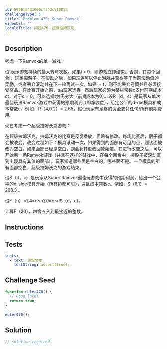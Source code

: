 ```yaml
---
id: 5900f5431000cf542c510055
challengeType: 5
title: 'Problem 470: Super Ramvok'
videoUrl: ''
localeTitle: 问题470：超级拉姆沃克
---
```


## Description
<section id="description">考虑一下Ramvok的单一游戏： <p>设t表示游戏持续的最大转弯次数。如果t = 0，则游戏立即结束。否则，在每个回合i，玩家掷骰子。在滚动之后，如果玩家可以停止游戏并获得等于当前滚动值的奖励，或者丢弃滚动并在下一轮再试一次。如果i = t，则不能丢弃卷筒并且必须接受奖品。在比赛开始之前，t由玩家选择，然后玩家必须为某些常数c支付前期成本ct。对于c = 0，可以选择t为无穷大（前期成本为0）。设R（d，c）是玩家从单次最佳玩法Ramvok游戏中获得的预期利润（即净收益），给定公平的d-die模具和成本常数c。例如，R（4,0.2）= 2.65。假设玩家有足够的资金支付任何/所有前期费用。 </p><p>现在考虑一个超级拉姆沃克游戏： </p><p>在超级拉姆沃克，拉姆沃克的比赛是反复播放，但略有修改。每场比赛后，骰子都会被改变。改变过程如下：模具滚动一次，如果得到的面部有可见的点，则该面被改为空白。如果面部已经是空白，则会将其更改回原始值。在进行改变之后，可以开始另一场Ramvok游戏（并且在这样的游戏中，在每个回合中，掷骰子被滚动直到出现具有其值的面部）。玩家知道哪些面是空白的，哪些面不是。一旦模具的所有面都空白，超级拉姆沃克的游戏结束。 </p><p>设S（d，c）是玩家从Super Ramvok最佳玩游戏中获得的预期利润，给出一个公平的d-side模具开始（所有边都可见），并且成本常数c。例如，S（6,1）= 208.3。 </p><p>设F（n）=Σ4≤d≤nΣ0≤c≤nS（d，c）。 </p><p>计算F（20），四舍五入到最接近的整数。 </p></section>

## Instructions
<section id="instructions">
</section>

## Tests
<section id='tests'>

```yml
tests:
  - text: 測試文本
    testString: assert(true);

```

</section>

## Challenge Seed
<section id='challengeSeed'>

<div id='js-seed'>

```js
function euler470() {
  // Good luck!
  return true;
}

euler470();

```

</div>



</section>

## Solution
<section id='solution'>

```js
// solution required
```
</section>
